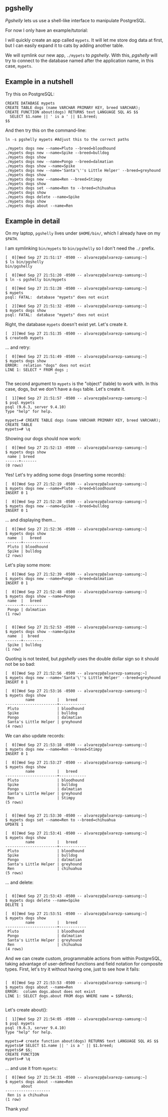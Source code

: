 pgshelly
--------

*Pgshelly* lets us use a shell-like interface to manipulate PostgreSQL.

For now I only have an example/tutorial:

I will quickly create an app called `mypets`. It will let me
store dog data at first, but I can easily expand it to cats by
adding another table.

We will symlink our new app, `./mypets` to *pgshelly*. With this,
*pgshelly* will try to connect to the database named after the
application name, in this case, `mypets`.

## Example in a nutshell

Try this on PostgreSQL:
```
CREATE DATABASE mypets
CREATE TABLE dogs (name VARCHAR PRIMARY KEY, breed VARCHAR);
CREATE FUNCTION about(dogs) RETURNS text LANGUAGE SQL AS $$
  SELECT $1.name || ' is a ' || $1.breed;
$$
```
And then try this on the command-line:
```
ln -s pgshelly mypets #Adjust this to the correct paths

./mypets dogs new --name=Pluto --breed=bloodhound
./mypets dogs new --name=Spike --breed=bulldog
./mypets dogs show
./mypets dogs new --name=Pongo --breed=dalmatian
./mypets dogs show --name=Spike
./mypets dogs new --name='Santa'\''s Little Helper' --breed=greyhound
./mypets dogs show
./mypets dogs new --name=Ren --breed=Stimpy
./mypets dogs show
./mypets dogs set --name=Ren to --breed=chihuahua
./mypets dogs show
./mypets dogs delete --name=Spike
./mypets dogs show
./mypets dogs about --name=Ren
```
## Example in detail

On my laptop, `pgshelly` lives under `$HOME/bin/`, which I already
have on my `$PATH`.

I am symlinking `bin/mypets` to `bin/pgshelly` so I don't need
the `./` prefix.

```
[  0][Wed Sep 27 21:51:17 -0500 -- alvarezp@alvarezp-samsung:~]
$ ls bin/pgshelly
bin/pgshelly

[  0][Wed Sep 27 21:51:20 -0500 -- alvarezp@alvarezp-samsung:~]
$ ln -s pgshelly bin/mypets

[  0][Wed Sep 27 21:51:28 -0500 -- alvarezp@alvarezp-samsung:~]
$ mypets
psql: FATAL:  database "mypets" does not exist

[  2][Wed Sep 27 21:51:32 -0500 -- alvarezp@alvarezp-samsung:~]
$ mypets dogs show
psql: FATAL:  database "mypets" does not exist

```
Right, the database `mypets` doesn't exist yet. Let's create it.

```
[  2][Wed Sep 27 21:51:35 -0500 -- alvarezp@alvarezp-samsung:~]
$ createdb mypets
```

... and retry:

```
[  0][Wed Sep 27 21:51:49 -0500 -- alvarezp@alvarezp-samsung:~]
$ mypets dogs show
ERROR:  relation "dogs" does not exist
LINE 1: SELECT * FROM dogs ;
                      ^
```
The second argument to `mypets` is the "object" (table) to work with.
In this case, dogs, but we don't have a `dogs` table. Let's create it.

```
[  1][Wed Sep 27 21:51:57 -0500 -- alvarezp@alvarezp-samsung:~]
$ psql mypets
psql (9.6.3, server 9.4.10)
Type "help" for help.

mypets=# CREATE TABLE dogs (name VARCHAR PRIMARY KEY, breed VARCHAR);
CREATE TABLE
mypets=# \q
```
Showing our dogs should now work:
```
[  0][Wed Sep 27 21:52:13 -0500 -- alvarezp@alvarezp-samsung:~]
$ mypets dogs show
 name | breed 
------+-------
(0 rows)

```
Yes! Let's try adding some dogs (inserting some records):

```
[  0][Wed Sep 27 21:52:19 -0500 -- alvarezp@alvarezp-samsung:~]
$ mypets dogs new --name=Pluto --breed=bloodhound
INSERT 0 1

[  0][Wed Sep 27 21:52:28 -0500 -- alvarezp@alvarezp-samsung:~]
$ mypets dogs new --name=Spike --breed=bulldog
INSERT 0 1

```
... and displaying them...

```
[  0][Wed Sep 27 21:52:36 -0500 -- alvarezp@alvarezp-samsung:~]
$ mypets dogs show
 name  |   breed    
-------+------------
 Pluto | bloodhound
 Spike | bulldog
(2 rows)
```
Let's play some more:
```
[  0][Wed Sep 27 21:52:39 -0500 -- alvarezp@alvarezp-samsung:~]
$ mypets dogs new --name=Pongo --breed=dalmatian
INSERT 0 1

[  0][Wed Sep 27 21:52:48 -0500 -- alvarezp@alvarezp-samsung:~]
$ mypets dogs show --name=Pongo
 name  |   breed   
-------+-----------
 Pongo | dalmatian
(1 row)


[  0][Wed Sep 27 21:52:53 -0500 -- alvarezp@alvarezp-samsung:~]
$ mypets dogs show --name=Spike
 name  |  breed  
-------+---------
 Spike | bulldog
(1 row)

```
Quoting is not tested, but *pgshelly* uses the double dollar sign so
it should not be so bad:

```
[  0][Wed Sep 27 21:52:56 -0500 -- alvarezp@alvarezp-samsung:~]
$ mypets dogs new --name='Santa'\''s Little Helper' --breed=greyhound
INSERT 0 1

[  0][Wed Sep 27 21:53:16 -0500 -- alvarezp@alvarezp-samsung:~]
$ mypets dogs show
         name          |   breed    
-----------------------+------------
 Pluto                 | bloodhound
 Spike                 | bulldog
 Pongo                 | dalmatian
 Santa's Little Helper | greyhound
(4 rows)

```
We can also update records:

```
[  0][Wed Sep 27 21:53:18 -0500 -- alvarezp@alvarezp-samsung:~]
$ mypets dogs new --name=Ren --breed=Stimpy
INSERT 0 1

[  0][Wed Sep 27 21:53:27 -0500 -- alvarezp@alvarezp-samsung:~]
$ mypets dogs show
         name          |   breed    
-----------------------+------------
 Pluto                 | bloodhound
 Spike                 | bulldog
 Pongo                 | dalmatian
 Santa's Little Helper | greyhound
 Ren                   | Stimpy
(5 rows)


[  0][Wed Sep 27 21:53:30 -0500 -- alvarezp@alvarezp-samsung:~]
$ mypets dogs set --name=Ren to --breed=chihuahua
UPDATE 1

[  0][Wed Sep 27 21:53:41 -0500 -- alvarezp@alvarezp-samsung:~]
$ mypets dogs show
         name          |   breed    
-----------------------+------------
 Pluto                 | bloodhound
 Spike                 | bulldog
 Pongo                 | dalmatian
 Santa's Little Helper | greyhound
 Ren                   | chihuahua
(5 rows)

```
... and delete:

```

[  0][Wed Sep 27 21:53:43 -0500 -- alvarezp@alvarezp-samsung:~]
$ mypets dogs delete --name=Spike
DELETE 1

[  0][Wed Sep 27 21:53:51 -0500 -- alvarezp@alvarezp-samsung:~]
$ mypets dogs show
         name          |   breed    
-----------------------+------------
 Pluto                 | bloodhound
 Pongo                 | dalmatian
 Santa's Little Helper | greyhound
 Ren                   | chihuahua
(4 rows)

```
And we can create custom, programmable actions from within PostgreSQL,
taking advantage of user-defined functions and field notation for
composite types. First, let's try it without having one, just to see
how it fails:
```

[  0][Wed Sep 27 21:53:53 -0500 -- alvarezp@alvarezp-samsung:~]
$ mypets dogs about --name=Ren
ERROR:  column dogs.about does not exist
LINE 1: SELECT dogs.about FROM dogs WHERE name = $$Ren$$;
               ^
```
Let's create about():
```
[  1][Wed Sep 27 21:54:05 -0500 -- alvarezp@alvarezp-samsung:~]
$ psql mypets
psql (9.6.3, server 9.4.10)
Type "help" for help.

mypets=# create function about(dogs) RETURNS text LANGUAGE SQL AS $$
mypets$# SELECT $1.name || ' is a ' || $1.breed;
mypets$# $$;
CREATE FUNCTION
mypets=# \q
```
... and use it from `mypets`:
```
[  0][Wed Sep 27 21:54:31 -0500 -- alvarezp@alvarezp-samsung:~]
$ mypets dogs about --name=Ren
       about        
--------------------
 Ren is a chihuahua
(1 row)
```

Thank you!
